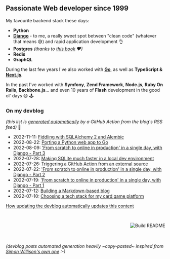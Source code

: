 ## Passionate Web developer since 1999

My favourite backend stack these days:

 - **Python**  
 - **[Django](https://www.djangoproject.com/)** - to me, a really sweet spot between "clean code" (whatever that means :sweat_smile:) and rapid application development :ok_hand:
 - **Postgres** _(thanks to [this book](https://theartofpostgresql.com/) ♥)_
 - **Redis**
 - **GraphQL**

During the last few years I've also worked with **[Go](https://go.dev/)**, as well as **TypeScript & [Next.js](https://nextjs.org/)**.

In the past I've worked with **Symfony**, **Zend Framework**, **Node.js**, **Ruby On Rails**, **Backbone.js**... and even 10 years of **Flash** development in the good ol' days :smile: :joystick:  

### On my devblog

_(this list is [generated automatically](https://github.com/olivierphi/olivierphi/blob/main/build_readme.py) by a GitHub Action from the blog's RSS feed)_ :robot: 

<!-- devblog starts -->
* 2022-11-11: [Fiddling with SQLAlchemy 2 and Alembic](https://devblog.dunsap.com/2022/11-11---fiddling-with-sqlalchemy-2-and-alembic/)
* 2022-08-22: [Porting a Python web app to Go](https://devblog.dunsap.com/2022/08-22---porting-a-python-web-app-to-go/)
* 2022-08-09: ['From scratch to online in production' in a single day, with Django - Part 3](https://devblog.dunsap.com/2022/08-09---from-scratch-to-online-in-production-in-a-single-day-with-django-part-3/)
* 2022-07-28: [Making SQLite much faster in a local dev environment](https://devblog.dunsap.com/2022/07-28---making-sqlite-much-faster-in-a-local-dev-environment/)
* 2022-07-26: [Triggering a GitHub Action from an external source](https://devblog.dunsap.com/2022/07-26---triggering-a-github-action-from-an-external-source/)
* 2022-07-22: ['From scratch to online in production' in a single day, with Django - Part 2](https://devblog.dunsap.com/2022/07-22---from-scratch-to-online-in-production-in-a-single-day-with-django-part-2/)
* 2022-07-19: ['From scratch to online in production' in a single day, with Django - Part 1](https://devblog.dunsap.com/2022/07-19---from-scratch-to-online-in-production-in-a-single-day-with-django-part-1/)
* 2022-07-12: [Building a Markdown-based blog](https://devblog.dunsap.com/2022/07-12---building-a-markdown-based-blog/)
* 2022-07-10: [Choosing a tech stack for my card game platform](https://devblog.dunsap.com/2022/07-10---choosing-a-tech-stack-for-my-card-game-platform/)
<!-- devblog ends -->
<a href="https://devblog.dunsap.com/2022/07-26---triggering-a-github-action-from-an-external-source/">How updating the devblog automatically updates this content</a>

<br>

<a href="https://github.com/olivierphi/olivierphi/actions"><img src="https://github.com/olivierphi/olivierphi/workflows/Build%20README/badge.svg" align="right" alt="Build README"></a>


<br>
<br>
<br>

_(devblog posts automated generation heavily ~copy-pasted~ inspired from [Simon Willison's own one](https://simonwillison.net/2020/Jul/10/self-updating-profile-readme/) :-)_
